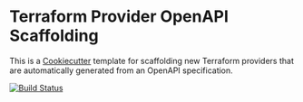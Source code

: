 # Terraform Provider OpenAPI Scaffolding

This is a [Cookiecutter](https://github.com/cookiecutter/cookiecutter) template for scaffolding new Terraform providers that are automatically generated from an OpenAPI specification.

[![Build Status](https://github.com/squat/terraform-provider-openapi-scaffolding/workflows/CI/badge.svg)](https://github.com/squat/terraform-provider-openapi-scaffolding/actions?query=workflow%3ACI)
